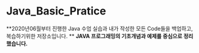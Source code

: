 # Java_Basic_Pratice

**2020년06월부터 진행한 Java 수업 실습과 내가 작성한 모든 Code들을 백업하고, 복습하기위한 저장소입니다.  **
**JAVA 프로그래밍의 기초개념과 예제를 중심으로 정리했습니다.</br>**

